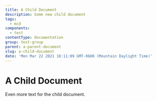 ```yaml
---
title: A Child Document
description: Some new child document
tags:
  - mcd
components:
  - test
contentType: documentation
group: test-group
parent: a-parent-document
slug: a-child-document
date: 'Mon Mar 22 2021 18:11:09 GMT-0600 (Mountain Daylight Time)'
---
```

# A Child Document

Even more text for the child document.